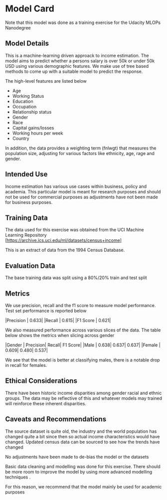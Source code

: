 # Model Card

Note that this model was done as a training exercise for the Udacity MLOPs Nanodegree 

## Model Details

This is a machine-learning driven approack to income estimation. The model aims to predict whether a persons salary is over 50k or under 50k USD using various demographic features. We make use of tree based methods to come up with a suitable model to predict the response. 

The high-level features are listed below 

- Age
- Working Status 
- Education 
- Occupation 
- Relationship status
- Gender
- Race
- Capital gains/losses
- Working hours per week 
- Country 

In addition, the data provides a weighting term (fnlwgt) that measures the population size, adjusting for various factors like ethnicity, age, rage and gender. 

## Intended Use

Income estimation has various use cases within business, policy and academia. This particular model is meant for research purposes and should not be used for commercial purposes as adjustments have not been made for business purposes. 

## Training Data
The data used for this exercise was obtained from the UCI Machine Learning Repository  [https://archive.ics.uci.edu/ml/datasets/census+income]

This is an extract of data from the 1994 Census Database.

## Evaluation Data
The base training data was split using a 80%/20% train and test split 

## Metrics

We use precision, recall and the f1 score to measure model performance. Test set performance is reported below 

|Precision | 0.633|
|Recall    | 0.615|
|F1 Score  | 0.621|

We also measured performance across various slices of the data. The table below shows the metrics when slicing across gender

|Gender | Precision| Recall| F1 Score|
|Male   |     0.638|  0.637|    0.637|
|Female |     0.609|  0.480|    0.537|

We see that the model is better at classifying males, there is a notable drop in recall for females. 

## Ethical Considerations
There have been historic income disparities among gender racial and ethnic groups. The data may be reflective of this and whatever models may trained will reinforce these inherent disparities. 

## Caveats and Recommendations
The source dataset is quite old, the industry and the world population has changed quite a bit since then so actual income characteristics would have changed. Updated census data can be sourced to see how the trends have changed 

No adjustments have been made to de-bias the model or the datasets

Basic data cleaning and modelling was done for this exercise. There should be more room to improve the model by using more advanced modelling techniques .

For this reason, we recommend that the model mainly be used for academic purposes
